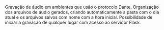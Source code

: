 Gravação de áudio em ambientes que usão o protocolo Dante.
Organização dos arquivos de áudio gerados, criando automaticamente a pasta com o dia atual e os arquivos salvos com nome com a hora inicial.
Possibilidade de iniciar a gravação de qualquer lugar com acesso ao servidor Flask.
